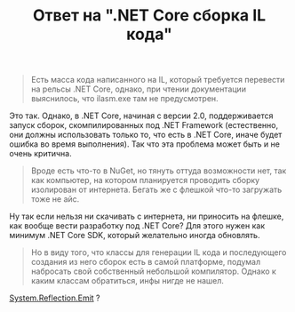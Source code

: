 ﻿---
title: "Ответ на \".NET Core сборка IL кода\""
se.owner.user_id: 240512
se.owner.display_name: "MSDN.WhiteKnight"
se.owner.link: "https://ru.stackoverflow.com/users/240512/msdn-whiteknight"
se.answer_id: 1031901
se.question_id: 1029079
se.post_type: answer
se.is_accepted: False
---
<blockquote>
  <p>Есть масса кода написанного на IL, который требуется перевести на рельсы .NET Core, однако, при чтении документации выяснилось, что ilasm.exe там не предусмотрен.</p>
</blockquote>

<p>Это так. Однако, в .NET Core, начиная с версии 2.0, поддерживается запуск сборок, скомпилированных под .NET Framework (естественно, они должны использовать только то, что есть в .NET Core, иначе будет ошибка во время выполнения). Так что эта проблема может быть и не очень критична.</p>

<blockquote>
  <p>Вроде есть что-то в NuGet, но тянуть оттуда возможности нет, так как компьютер, на котором планируется проводить сборку изолирован от интернета. Бегать же с флешкой что-то загружать тоже не айс. </p>
</blockquote>

<p>Ну так если нельзя ни скачивать с интернета, ни приносить на флешке, как вообще вести разработку под .NET Core? Для этого нужен как минимум .NET Core SDK, который желательно иногда обновлять.</p>

<blockquote>
  <p>Но в виду того, что классы для генерации IL кода и последующего создания из него сборок есть в самой платформе, подумал набросать свой собственный небольшой компилятор. Однако к каким классам обратиться, инфы нигде не нашел.</p>
</blockquote>

<p><a href="https://docs.microsoft.com/en-us/dotnet/api/system.reflection.emit" rel="nofollow noreferrer">System.Reflection.Emit</a> ?</p>
